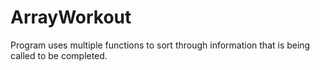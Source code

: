 # ArrayWorkout
Program uses multiple functions to sort through information that is being called to be completed. 

